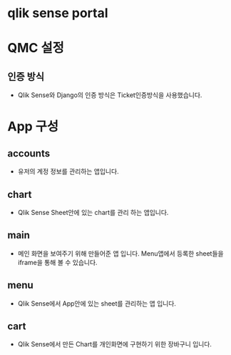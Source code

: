 # qlik sense portal
 
# QMC 설정


## 인증 방식

- Qlik Sense와 Django의 인증 방식은 Ticket인증방식을 사용했습니다. 

# App 구성

## accounts

- 유저의 계정 정보를 관리하는 앱입니다.

## chart

- Qlik Sense Sheet안에 있는 chart를 관리 하는 앱입니다.

## main

- 메인 화면을 보여주기 위해 만들어준 앱 입니다. Menu앱에서 등록한 sheet들을 iframe을 통해 볼 수 있습니다.

## menu

- Qlik Sense에서 App안에 있는 sheet를 관리하는 앱 입니다.

## cart

- Qlik Sense에서 만든 Chart를 개인화면에 구현하기 위한 장바구니 입니다. 


